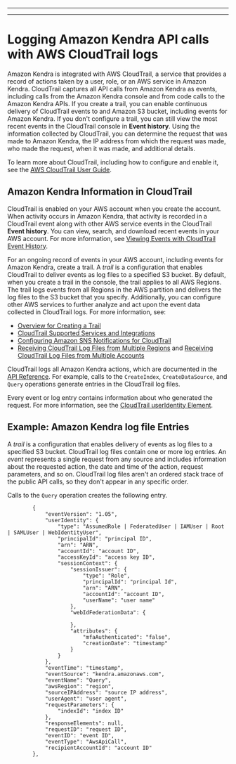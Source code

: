 --------

--------

# Logging Amazon Kendra API calls with AWS CloudTrail logs<a name="cloudtrail"></a>

Amazon Kendra is integrated with AWS CloudTrail, a service that provides a record of actions taken by a user, role, or an AWS service in Amazon Kendra\. CloudTrail captures all API calls from Amazon Kendra as events, including calls from the Amazon Kendra console and from code calls to the Amazon Kendra APIs\. If you create a trail, you can enable continuous delivery of CloudTrail events to and Amazon S3 bucket, including events for Amazon Kendra\. If you don't configure a trail, you can still view the most recent events in the CloudTrail console in **Event history**\. Using the information collected by CloudTrail, you can determine the request that was made to Amazon Kendra, the IP address from which the request was made, who made the request, when it was made, and additional details\.

To learn more about CloudTrail, including how to configure and enable it, see the [AWS CloudTrail User Guide](https://docs.aws.amazon.com/awscloudtrail/latest/userguide/cloudtrail-user-guide.html)\.

## Amazon Kendra Information in CloudTrail<a name="kendra-info-in-cloudtrail"></a>

CloudTrail is enabled on your AWS account when you create the account\. When activity occurs in Amazon Kendra, that activity is recorded in a CloudTrail event along with other AWS service events in the CloudTrail **Event history**\. You can view, search, and download recent events in your AWS account\. For more information, see [Viewing Events with CloudTrail Event History](https://docs.aws.amazon.com/awscloudtrail/latest/userguide/view-cloudtrail-events.html)\. 

For an ongoing record of events in your AWS account, including events for Amazon Kendra, create a trail\. A *trail* is a configuration that enables CloudTrail to deliver events as log files to a specified S3 bucket\. By default, when you create a trail in the console, the trail applies to all AWS Regions\. The trail logs events from all Regions in the AWS partition and delivers the log files to the S3 bucket that you specify\. Additionally, you can configure other AWS services to further analyze and act upon the event data collected in CloudTrail logs\. For more information, see: 
+ [Overview for Creating a Trail](https://docs.aws.amazon.com/awscloudtrail/latest/userguide/cloudtrail-create-and-update-a-trail.html)
+ [CloudTrail Supported Services and Integrations](https://docs.aws.amazon.com/awscloudtrail/latest/userguide/cloudtrail-aws-service-specific-topics.html#cloudtrail-aws-service-specific-topics-integrations)
+ [Configuring Amazon SNS Notifications for CloudTrail](https://docs.aws.amazon.com/awscloudtrail/latest/userguide/getting_notifications_top_level.html)
+ [Receiving CloudTrail Log Files from Multiple Regions](https://docs.aws.amazon.com/awscloudtrail/latest/userguide/receive-cloudtrail-log-files-from-multiple-regions.html) and [Receiving CloudTrail Log Files from Multiple Accounts](https://docs.aws.amazon.com/awscloudtrail/latest/userguide/cloudtrail-receive-logs-from-multiple-accounts.html)

CloudTrail logs all Amazon Kendra actions, which are documented in the [API Reference](API_Reference.md)\. For example, calls to the `CreateIndex`, `CreateDataSource`, and `Query` operations generate entries in the CloudTrail log files\. 

Every event or log entry contains information about who generated the request\. For more information, see the [CloudTrail userIdentity Element](https://docs.aws.amazon.com/awscloudtrail/latest/userguide/cloudtrail-event-reference-user-identity.html)\.

## Example: Amazon Kendra log file Entries<a name="cloud-trail-log-entry"></a>

A *trail* is a configuration that enables delivery of events as log files to a specified S3 bucket\. CloudTrail log files contain one or more log entries\. An *event* represents a single request from any source and includes information about the requested action, the date and time of the action, request parameters, and so on\. CloudTrail log files aren't an ordered stack trace of the public API calls, so they don't appear in any specific order\. 

Calls to the `Query` operation creates the following entry\.

```
        {
            "eventVersion": "1.05",
            "userIdentity": {
                "type": "AssumedRole | FederatedUser | IAMUser | Root | SAMLUser | WebIdentityUser",
                "principalId": "principal ID",
                "arn": "ARN",
                "accountId": "account ID",
                "accessKeyId": "access key ID",
                "sessionContext": {
                    "sessionIssuer": {
                        "type": "Role",
                        "principalId": "principal Id",
                        "arn": "ARN",
                        "accountId": "account ID",
                        "userName": "user name"
                    },
                    "webIdFederationData": {
                        
                    },
                    "attributes": {
                        "mfaAuthenticated": "false",
                        "creationDate": "timestamp"
                    }
                }
            },
            "eventTime": "timestamp",
            "eventSource": "kendra.amazonaws.com",
            "eventName": "Query",
            "awsRegion": "region",
            "sourceIPAddress": "source IP address",
            "userAgent": "user agent",
            "requestParameters": {
                "indexId": "index ID"
            },
            "responseElements": null,
            "requestID": "request ID",
            "eventID": "event ID",
            "eventType": "AwsApiCall",
            "recipientAccountId": "account ID"
        },
```
